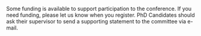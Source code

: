 Some funding is available to support participation to the conference. If you need funding, please let us know when you register. PhD Candidates should ask their supervisor to send a supporting statement to the committee via e-mail.
